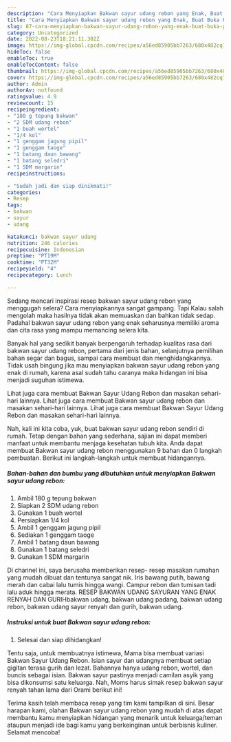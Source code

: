 ```yaml
---
description: "Cara Menyiapkan Bakwan sayur udang rebon yang Enak, Buat Buka Puasa}"
title: "Cara Menyiapkan Bakwan sayur udang rebon yang Enak, Buat Buka Puasa}"
slug: 87-cara-menyiapkan-bakwan-sayur-udang-rebon-yang-enak-buat-buka-puasa
category: Uncategorized
date: 2022-08-23T18:21:11.302Z
image: https://img-global.cpcdn.com/recipes/a56ed85905bb7263/680x482cq70/bakwan-sayur-udang-rebon-foto-resep-utama.jpg
hideToc: false
enableToc: true
enableTocContent: false
thumbnail: https://img-global.cpcdn.com/recipes/a56ed85905bb7263/680x482cq70/bakwan-sayur-udang-rebon-foto-resep-utama.jpg
cover: https://img-global.cpcdn.com/recipes/a56ed85905bb7263/680x482cq70/bakwan-sayur-udang-rebon-foto-resep-utama.jpg
author: Admin
authorAv: notfound
ratingvalue: 4.9
reviewcount: 15
recipeingredient:
- "180 g tepung bakwan"
- "2 SDM udang rebon"
- "1 buah wortel"
- "1/4 kol"
- "1 genggam jagung pipil"
- "1 genggam taoge"
- "1 batang daun bawang"
- "1 batang seledri"
- "1 SDM margarin"
recipeinstructions:

- "Sudah jadi dan siap dinikmati!"
categories:
- Resep
tags:
- bakwan
- sayur
- udang

katakunci: bakwan sayur udang 
nutrition: 246 calories
recipecuisine: Indonesian
preptime: "PT19M"
cooktime: "PT32M"
recipeyield: "4"
recipecategory: Lunch

---
```



Sedang mencari inspirasi resep bakwan sayur udang rebon yang menggugah selera? Cara menyiapkannya sangat gampang. Tapi Kalau salah mengolah maka hasilnya tidak akan memuaskan dan bahkan tidak sedap. Padahal bakwan sayur udang rebon yang enak seharusnya memiliki aroma dan cita rasa yang mampu memancing selera kita.


Banyak hal yang sedikit banyak berpengaruh terhadap kualitas rasa dari bakwan sayur udang rebon, pertama dari jenis bahan, selanjutnya pemilihan bahan segar dan bagus, sampai cara membuat dan menghidangkannya. Tidak usah bingung jika mau menyiapkan bakwan sayur udang rebon yang enak di rumah, karena asal sudah tahu caranya maka hidangan ini bisa menjadi suguhan istimewa.

Lihat juga cara membuat Bakwan Sayur Udang Rebon dan masakan sehari-hari lainnya. Lihat juga cara membuat Bakwan sayur udang rebon dan masakan sehari-hari lainnya. Lihat juga cara membuat Bakwan Sayur Udang Rebon dan masakan sehari-hari lainnya.


Nah, kali ini kita coba, yuk, buat bakwan sayur udang rebon sendiri di rumah. Tetap dengan bahan yang sederhana, sajian ini dapat memberi manfaat untuk membantu menjaga kesehatan tubuh kita. Anda dapat membuat Bakwan sayur udang rebon menggunakan 9 bahan dan 0 langkah pembuatan. Berikut ini langkah-langkah untuk membuat hidangannya.

<!--inarticleads1-->

##### Bahan-bahan dan bumbu yang dibutuhkan untuk menyiapkan Bakwan sayur udang rebon:

1. Ambil 180 g tepung bakwan
1. Siapkan 2 SDM udang rebon
1. Gunakan 1 buah wortel
1. Persiapkan 1/4 kol
1. Ambil 1 genggam jagung pipil
1. Sediakan 1 genggam taoge
1. Ambil 1 batang daun bawang
1. Gunakan 1 batang seledri
1. Gunakan 1 SDM margarin


Di channel ini, saya berusaha memberikan resep- resep masakan rumahan yang mudah dibuat dan tentunya sangat nik. Iris bawang putih, bawang merah dan cabai lalu tumis hingga wangi. Campur rebon dan tumisan tadi lalu aduk hingga merata. RESEP BAKWAN UDANG SAYURAN YANG ENAK RENYAH DAN GURIHbakwan udang, bakwan udang padang, bakwan udang rebon, bakwan udang sayur renyah dan gurih, bakwan udang. 

<!--inarticleads2-->

##### Instruksi untuk buat Bakwan sayur udang rebon:


1. Selesai dan siap dihidangkan!

Tentu saja, untuk membuatnya istimewa, Mama bisa membuat variasi Bakwan Sayur Udang Rebon. Isian sayur dan udangnya membuat setiap gigitan terasa gurih dan lezat. Bahannya hanya udang rebon, wortel, dan buncis sebagai isian. Bakwan sayur pastinya menjadi camilan asyik yang bisa dikonsumsi satu keluarga. Nah, Moms harus simak resep bakwan sayur renyah tahan lama dari Orami berikut ini! 

Terima kasih telah membaca resep yang tim kami tampilkan di sini. Besar harapan kami, olahan Bakwan sayur udang rebon yang mudah di atas dapat membantu kamu menyiapkan hidangan yang menarik untuk keluarga/teman ataupun menjadi ide bagi kamu yang berkeinginan untuk berbisnis kuliner. Selamat mencoba!
